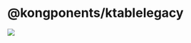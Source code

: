 # @kongponents/ktablelegacy

[![](https://img.shields.io/npm/v/@kongponents/ktablelegacy.svg?style=flat-square)](https://www.npmjs.com/package/@kongponents/ktablelegacy)

